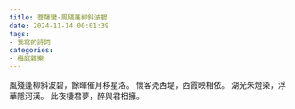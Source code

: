 ```yaml
---
title: 菩薩蠻·風殘蓬柳斜波碧
date: 2024-11-14 00:01:39
tags:
- 我寫的詩詞
categories:
- 梅庭雜案
---
```

風殘蓬柳斜波碧，餘暉催月移星洛。
懷客凴西堤，西霞映相依。
湖光朱燈染，浮華隱河漢。
此夜棲君夢，醉與君相擁。

